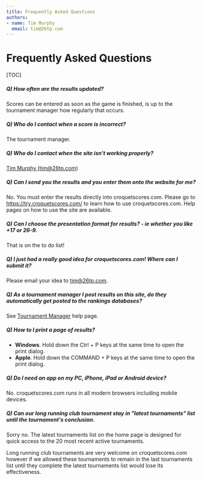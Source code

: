 ```yaml
---
title: Frequently Asked Questions
authors: 
- name: Tim Murphy
  email: tim@26tp.com
---
```

# Frequently Asked Questions

[TOC]

##### Q) How often are the results updated?

Scores can be entered as soon as the game is finished, is up to the tournament manager how regularly that occurs.

##### Q) Who do I contact when a score is incorrect?

The tournament manager.

##### Q) Who do I contact when the site isn’t working properly?

<a href="mailto:tim@26tp.com">Tim Murphy (tim@26tp.com)</a>

##### Q) Can I send you the results and you enter them onto the website for me?

No. You must enter the results directly into croquetscores.com. Please go to https://try.croquetscores.com/ to learn how to use croquetscores.com. Help pages on how to use the site are available.

##### Q) Can I choose the presentation format for results? - ie whether you like +17 or 26-9.

That is on the to do list!

##### Q) I just had a really good idea for croquetscores.com! Where can I submit it?

Please email your idea to tim@26tp.com.

##### Q) As a tournament manager I post results on this site, do they automatically get posted to the rankings databases?

See [Tournament Manager](tournament-manager#rankings) help page.

##### Q) How to I print a page of results?

* **Windows**. Hold down the Ctrl + P keys at the same time to open the print dialog.
* **Apple**. Hold down the COMMAND + P keys at the same time to open the print dialog.

##### Q) Do I need an app on my PC, iPhone, iPad or Android device?

No. croquetscores.com runs in all modern browsers including mobile devices.

##### Q) Can our long running club tournament stay in "latest tournaments" list until the tournament's conclusion.

Sorry no. The latest tournaments list on the home page is designed for quick access to the 20 most recent active tournaments. 

Long running club tournaments are very welcome on croquetscores.com however if we allowed these tournaments to remain in the last tournaments list until they complete the latest tournaments list would lose its effectiveness.
